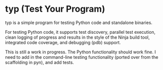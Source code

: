 typ (Test Your Program)
=======================

typ is a simple program for testing Python code and standalone binaries.

For testing Python code, it supports test discovery, parallel test execution,
clean logging of progress and results in the style of the Ninja build tool,
integrated code coverage, and debugging (pdb) support.

This is still a work in progress. The Python functionality should work fine.
I need to add in the command-line testing functionality (ported over from
the scaffolding in pyn), and add tests.
